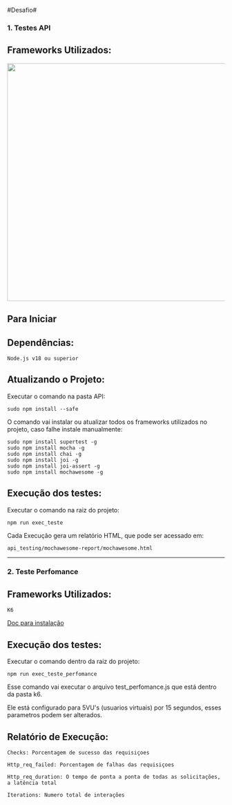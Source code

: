 #Desafio#
### 1. Testes API
 ## **Frameworks Utilizados:**

<img src="https://github.com/DarlingL/api_test_goRest/blob/master/suporte/frameworks.png?raw=true" width="550">

 ## Para Iniciar ##

 ## **Dependências:**
```
Node.js v18 ou superior
```
## **Atualizando o Projeto:**

Executar o comando na pasta API:
```
sudo npm install --safe
```
O comando vai instalar ou atualizar todos os frameworks utilizados no projeto, caso falhe instale manualmente:

```
sudo npm install supertest -g
sudo npm install mocha -g
sudo npm install chai -g
sudo npm install joi -g
sudo npm install joi-assert -g
sudo npm install mochawesome -g
```


## **Execução dos testes:**
Executar o comando na raiz do projeto:
```
npm run exec_teste
```

Cada Execução gera um relatório HTML, que pode ser acessado em:
```
api_testing/mochawesome-report/mochawesome.html
```

 ______________________________________

 ### 2. Teste Perfomance
 ## **Frameworks Utilizados:**

```
K6 
```
[Doc para instalação](https://k6.io/docs/get-started/installation/)


## **Execução dos testes:**
Executar o comando dentro da raiz do projeto:
```
npm run exec_teste_perfomance
```

Esse comando vai executar o arquivo test_perfomance.js que está dentro da pasta k6.

Ele está configurado para 5VU's (usuarios virtuais) por 15 segundos, esses parametros podem ser alterados.

## **Relatório de Execução:**

```
Checks: Porcentagem de sucesso das requisiçoes  
```
```
Http_req_failed: Porcentagem de falhas das requisiçoes  
```
```
Http_req_duration: O tempo de ponta a ponta de todas as solicitações, a latência total
```
```
Iterations: Numero total de interações  
```